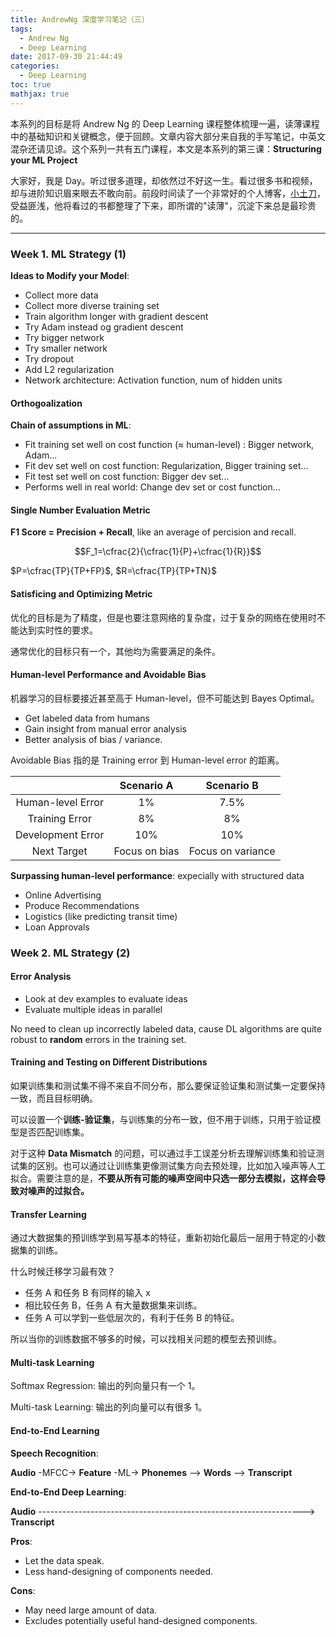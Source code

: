 ```yaml
---
title: AndrewNg 深度学习笔记（三）
tags:
  - Andrew Ng
  - Deep Learning
date: 2017-09-30 21:44:49
categories:
  - Deep Learning
toc: true
mathjax: true
---
```


本系列的目标是将 Andrew Ng 的 Deep Learning 课程整体梳理一遍，读薄课程中的基础知识和关键概念，便于回顾。文章内容大部分来自我的手写笔记，中英文混杂还请见谅。这个系列一共有五门课程，本文是本系列的第三课：**Structuring your ML Project**

<!--more-->

大家好，我是 Day。听过很多道理，却依然过不好这一生。看过很多书和视频，却与进阶知识眉来眼去不敢向前。前段时间读了一个非常好的个人博客，[小土刀](http://wdxtub.com/)，受益匪浅，他将看过的书都整理了下来，即所谓的"读薄"，沉淀下来总是最珍贵的。

------

### Week 1. ML Strategy (1)

**Ideas to Modify your Model**:

- Collect more data
- Collect more diverse training set
- Train algorithm longer with gradient descent
- Try Adam instead og gradient descent
- Try bigger network
- Try smaller network
- Try dropout
- Add L2 regularization
- Network architecture: Activation function, num of hidden units

#### Orthogoalization

**Chain of assumptions in ML**:

- Fit training set well on  cost function (≈ human-level) : Bigger network, Adam...
- Fit dev set well on cost function: Regularization, Bigger training set...
- Fit test set well on cost function: Bigger dev set...
- Performs well in real world: Change dev set or cost function...

#### Single Number Evaluation Metric

**F1 Score = Precision + Recall**, like an average of percision and recall.

$$F_1=\cfrac{2}{\cfrac{1}{P}+\cfrac{1}{R}}$$

$P=\cfrac{TP}{TP+FP}$, $R=\cfrac{TP}{TP+TN}$

#### Satisficing and Optimizing Metric

优化的目标是为了精度，但是也要注意网络的复杂度，过于复杂的网络在使用时不能达到实时性的要求。

通常优化的目标只有一个，其他均为需要满足的条件。

#### Human-level Performance and Avoidable Bias

机器学习的目标要接近甚至高于 Human-level，但不可能达到 Bayes Optimal。

- Get labeled data from humans
- Gain insight from manual error analysis
- Better analysis of bias / variance.

Avoidable Bias 指的是 Training error 到 Human-level error 的距离。

|                   |  Scenario A   |    Scenario B     |
| :---------------: | :-----------: | :---------------: |
| Human-level Error |      1%       |       7.5%        |
|  Training Error   |      8%       |        8%         |
| Development Error |      10%      |        10%        |
|    Next Target    | Focus on bias | Focus on variance |

**Surpassing human-level performance**: expecially with structured data

- Online Advertising
- Produce Recommendations
- Logistics (like predicting transit time)
- Loan Approvals

### Week 2. ML Strategy (2)

#### Error Analysis

- Look at dev examples to evaluate ideas
- Evaluate multiple ideas in parallel

No need to clean up incorrectly labeled data, cause DL algorithms are quite robust to **random** errors in the training set.

#### Training and Testing on Different Distributions

如果训练集和测试集不得不来自不同分布，那么要保证验证集和测试集一定要保持一致，而且目标明确。

可以设置一个**训练-验证集**，与训练集的分布一致，但不用于训练，只用于验证模型是否匹配训练集。

对于这种 **Data Mismatch** 的问题，可以通过手工误差分析去理解训练集和验证测试集的区别。也可以通过让训练集更像测试集方向去预处理，比如加入噪声等人工拟合。需要注意的是，**不要从所有可能的噪声空间中只选一部分去模拟，这样会导致对噪声的过拟合。**

#### Transfer Learning

通过大数据集的预训练学到易写基本的特征，重新初始化最后一层用于特定的小数据集的训练。

什么时候迁移学习最有效？

- 任务 A 和任务 B 有同样的输入 x
- 相比较任务 B，任务 A 有大量数据集来训练。
- 任务 A 可以学到一些低层次的，有利于任务 B 的特征。

所以当你的训练数据不够多的时候，可以找相关问题的模型去预训练。

#### Multi-task Learning

Softmax Regression: 输出的列向量只有一个 1。

Multi-task Learning: 输出的列向量可以有很多 1。

#### End-to-End Learning

**Speech Recognition**:

**Audio** -MFCC-> **Feature** -ML-> **Phonemes** --> **Words** --> **Transcript**

**End-to-End Deep Learning**:

**Audio** ------------------------------------------------------------------> **Transcript**

**Pros**:

- Let the data speak.
- Less hand-designing of components needed.

**Cons**:

- May need large amount of data.
- Excludes potentially useful hand-designed components.